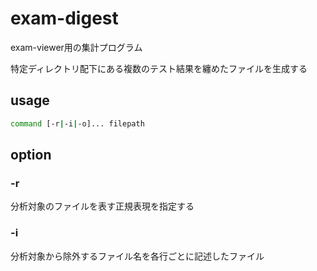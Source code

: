 # exam-digest

exam-viewer用の集計プログラム

特定ディレクトリ配下にある複数のテスト結果を纏めたファイルを生成する

## usage

```bash
command [-r|-i|-o]... filepath
```

## option

### -r
分析対象のファイルを表す正規表現を指定する

### -i
分析対象から除外するファイル名を各行ごとに記述したファイル
